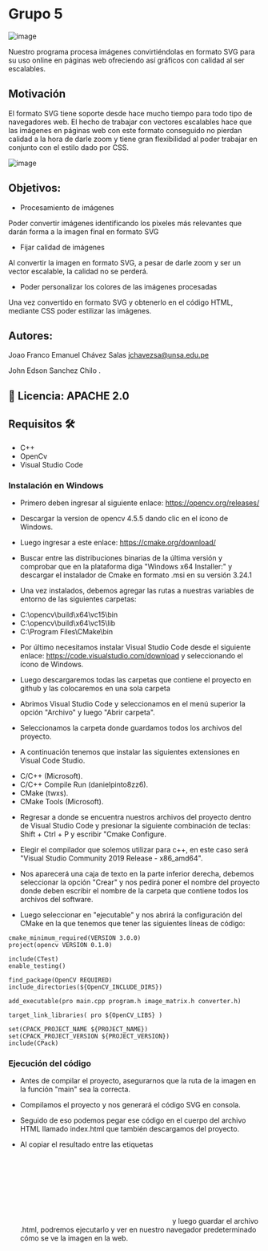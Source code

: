 # Grupo 5
![image](https://drive.google.com/file/d/1SvTabDt3HotgYDSPXt6Ewt6GvBEipJLQ/view?usp=sharing)

Nuestro programa procesa imágenes convirtiéndolas en formato SVG para su uso online en páginas web ofreciendo así gráficos con calidad al ser escalables.

## Motivación

El formato SVG tiene soporte desde hace mucho tiempo para todo tipo de navegadores web. El hecho de trabajar con vectores escalables hace que las imágenes en páginas web con este formato conseguido no pierdan calidad a la hora de darle zoom y tiene gran flexibilidad al poder trabajar en conjunto con el estilo dado por CSS.
  
![image](https://drive.google.com/file/d/1y7NSNL0SImlyV5ZU_SDLLgMg6ifprn2V/view) 

## Objetivos:
  * Procesamiento de imágenes
  
  Poder convertir imágenes identificando los pixeles más relevantes que darán forma a la imagen final en formato SVG
  
  * Fijar calidad de imágenes

  Al convertir la imagen en formato SVG, a pesar de darle zoom y ser un vector escalable, la calidad no se perderá.

  * Poder personalizar los colores de las imágenes procesadas

  Una vez convertido en formato SVG y obtenerlo en el código HTML, mediante CSS poder estilizar las imágenes.

## Autores: 
  
  Joao Franco Emanuel Chávez Salas jchavezsa@unsa.edu.pe
  
  John Edson Sanchez Chilo 
.
## 🔧 Licencia: APACHE  2.0 

## Requisitos 🛠️
  * C++ 
  * OpenCv 
  * Visual Studio Code

### Instalación en Windows

+ Primero deben ingresar al siguiente enlace: https://opencv.org/releases/

+ Descargar la version de opencv 4.5.5 dando clic en el ícono de Windows.
  
+ Luego ingresar a este enlace: https://cmake.org/download/

+ Buscar entre las distribuciones binarias de la última versión y comprobar que en la plataforma diga "Windows x64 Installer:" y descargar el instalador de Cmake en formato .msi en su versión 3.24.1

+ Una vez instalados, debemos agregar las rutas a nuestras variables de entorno de las siguientes carpetas:

* C:\opencv\build\x64\vc15\bin
* C:\opencv\build\x64\vc15\lib
* C:\Program Files\CMake\bin

+ Por último necesitamos instalar Visual Studio Code desde el siguiente enlace: https://code.visualstudio.com/download y seleccionando el ícono de Windows.

+ Luego descargaremos todas las carpetas que contiene el proyecto en github y las colocaremos en una sola carpeta

+ Abrimos Visual Studio Code y seleccionamos en el menú superior la opción "Archivo" y luego "Abrir carpeta".

+ Seleccionamos la carpeta donde guardamos todos los archivos del proyecto.

+ A continuación tenemos que instalar las siguientes extensiones en Visual Code Studio.

* C/C++ (Microsoft).
* C/C++ Compile Run (danielpinto8zz6).
* CMake (twxs).
* CMake Tools (Microsoft).

+ Regresar a donde se encuentra nuestros archivos del proyecto dentro de Visual Studio Code y presionar la siguiente combinación de teclas: Shift + Ctrl + P y escribir "Cmake Configure.

+ Elegir el compilador que solemos utilizar para c++, en este caso será "Visual Studio Community 2019 Release - x86_amd64".

+ Nos aparecerá una caja de texto en la parte inferior derecha, debemos seleccionar la opción "Crear" y nos pedirá poner el nombre del proyecto donde deben escribir el nombre de la carpeta que contiene todos los archivos del software.

+ Luego seleccionar en "ejecutable" y nos abrirá la configuración del CMake en la que tenemos que tener las siguientes líneas de código:

```
cmake_minimum_required(VERSION 3.0.0)
project(opencv VERSION 0.1.0)

include(CTest)
enable_testing()

find_package(OpenCV REQUIRED)
include_directories(${OpenCV_INCLUDE_DIRS})

add_executable(pro main.cpp program.h image_matrix.h converter.h)

target_link_libraries( pro ${OpenCV_LIBS} )

set(CPACK_PROJECT_NAME ${PROJECT_NAME})
set(CPACK_PROJECT_VERSION ${PROJECT_VERSION})
include(CPack)
```


### Ejecución del código

+ Antes de compilar el proyecto, asegurarnos que la ruta de la imagen en la función "main" sea la correcta.

+ Compilamos el proyecto y nos generará el código SVG en consola.

+ Seguido de eso podemos pegar ese código en el cuerpo del archivo HTML llamado index.html que también descargamos del proyecto.

+ Al copiar el resultado entre las etiquetas <svg></svg> y luego guardar el archivo .html, podremos ejecutarlo y ver en nuestro navegador predeterminado cómo se ve la imagen en la web. 
